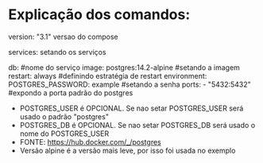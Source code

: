 # Explicação dos comandos:

version: "3.1" versao do compose

services: setando os serviços

  db: #nome do serviço
    image: postgres:14.2-alpine #setando a imagem
    restart: always #definindo estratégia de restart
    environment:
      POSTGRES_PASSWORD: example #setando a senha
    ports:
      - "5432:5432" #expondo a porta padrão do postgres

* POSTGRES_USER é OPCIONAL. Se nao setar POSTGRES_USER será usado o padrão "postgres"
* POSTGRES_DB é OPCIONAL. Se nao setar POSTGRES_DB será usado o nome do POSTGRES_USER
* FONTE: https://hub.docker.com/_/postgres
* Versão alpine é a versão mais leve, por isso foi usada no exemplo
